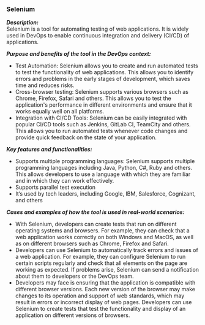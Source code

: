 ### <b>Selenium</b>

<em><b>Description:</b></em></br>
Selenium is a tool for automating testing of web applications. It is widely used in DevOps to enable continuous integration and delivery (CI/CD) of applications.

<em><b>Purpose and benefits of the tool in the DevOps context:</b></em></br>
* Test Automation: Selenium allows you to create and run automated tests to test the functionality of web applications. This allows you to identify errors and problems in the early stages of development, which saves time and reduces risks.
* Cross-browser testing: Selenium supports various browsers such as Chrome, Firefox, Safari and others. This allows you to test the application's performance in different environments and ensure that it works equally well on all platforms.
* Integration with CI/CD Tools: Selenium can be easily integrated with popular CI/CD tools such as Jenkins, GitLab CI, TeamCity and others. This allows you to run automated tests whenever code changes and provide quick feedback on the state of your application.

<em><b>Key features and functionalities:</b></em></br>
* Supports multiple programming languages: Selenium supports multiple programming languages including Java, Python, C#, Ruby and others. This allows developers to use a language with which they are familiar and in which they can work effectively.
* Supports parallel test execution
* It’s used by tech leaders, including Google, IBM, Salesforce, Cognizant, and others

<em><b>Cases and examples of how the tool is used in real-world scenarios:</b></em></br>
* With Selenium, developers can create tests that run on different operating systems and browsers. For example, they can check that a web application works correctly on both Windows and MacOS, as well as on different browsers such as Chrome, Firefox and Safari.
* Developers can use Selenium to automatically track errors and issues of a web application. For example, they can configure Selenium to run certain scripts regularly and check that all elements on the page are working as expected. If problems arise, Selenium can send a notification about them to developers or the DevOps team.
* Developers may face is ensuring that the application is compatible with different browser versions. Each new version of the browser may make changes to its operation and support of web standards, which may result in errors or incorrect display of web pages. Developers can use Selenium to create tests that test the functionality and display of an application on different versions of browsers.
